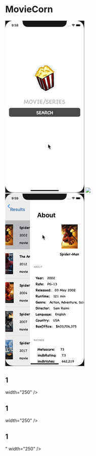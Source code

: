 # MovieCorn

<p float="left">
  <img src="/1.gif" width="250" />
  <img src="/2.gif" width="250" /> 
  <img src="/3.gif" width="250" />
</p>

<p float="left">
  <h2>1</h2> width="250" />
  <h2>1</h2> width="250" /> 
  <h2>1</h2>" width="250" />
</p>
